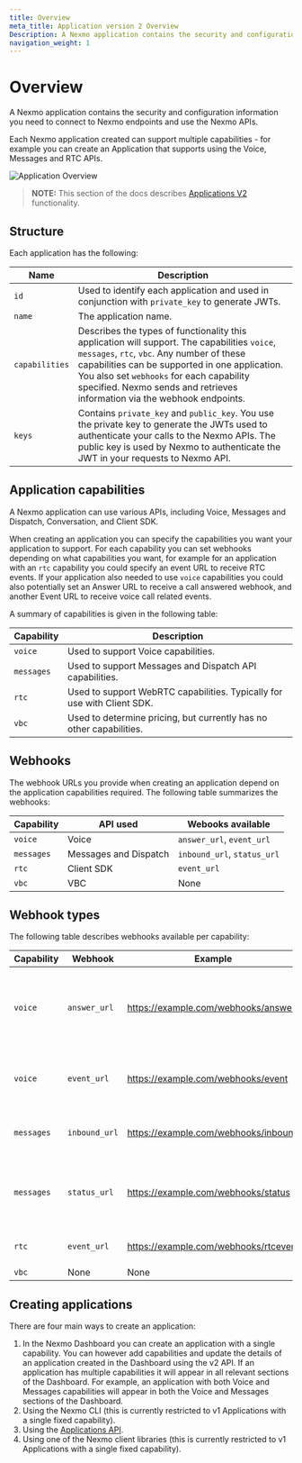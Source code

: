 ```yaml
---
title: Overview
meta_title: Application version 2 Overview
Description: A Nexmo application contains the security and configuration information you need to connect to Nexmo endpoints and use the Nexmo APIs.
navigation_weight: 1
---
```


# Overview

A Nexmo application contains the security and configuration information you need to connect to Nexmo endpoints and use the Nexmo APIs.

Each Nexmo application created can support multiple capabilities - for example you can create an Application that supports using the Voice, Messages and RTC APIs.

![Application Overview](/assets/images/nexmo_application_v2.png "Application Overview")

> **NOTE:** This section of the docs describes [Applications V2](/api/application.v2) functionality.

## Structure

Each application has the following:

Name | Description
-- | --
`id` | Used to identify each application and used in conjunction with `private_key` to generate JWTs.
`name` | The application name.
`capabilities` | Describes the types of functionality this application will support. The capabilities `voice`, `messages`, `rtc`, `vbc`. Any number of these capabilities can be supported in one application. You also set `webhooks` for each capability specified. Nexmo sends and retrieves information via the webhook endpoints.
`keys` | Contains `private_key` and `public_key`. You use the private key to generate the JWTs used to authenticate your calls to the Nexmo APIs. The public key is used by Nexmo to authenticate the JWT in your requests to Nexmo API.

## Application capabilities

A Nexmo application can use various APIs, including Voice, Messages and Dispatch, Conversation, and Client SDK.

When creating an application you can specify the capabilities you want your application to support. For each capability you can set webhooks depending on what capabilities you want, for example for an application with an `rtc` capability you could specify an event URL to receive RTC events. If your application also needed to use `voice` capabilities you could also potentially set an Answer URL to receive a call answered webhook, and another Event URL to receive voice call related events.

A summary of capabilities is given in the following table:

Capability | Description
---|---
`voice` | Used to support Voice capabilities.
`messages` | Used to support Messages and Dispatch API capabilities.
`rtc` | Used to support WebRTC capabilities. Typically for use with Client SDK.
`vbc` | Used to determine pricing, but currently has no other capabilities.

## Webhooks

The webhook URLs you provide when creating an application depend on the application capabilities required. The following table summarizes the webhooks:

Capability | API used | Webooks available
--- | --- | ---
`voice` | Voice | `answer_url`, `event_url`
`messages` | Messages and Dispatch | `inbound_url`, `status_url`
`rtc` | Client SDK | `event_url`
`vbc` | VBC | None

## Webhook types

The following table describes webhooks available per capability:

Capability | Webhook | Example | Description
--- | --- | --- | ---
`voice` | `answer_url` | https://example.com/webhooks/answer | The URL that Nexmo make a request to when a call is placed/received. Must return an NCCO.
`voice` | `event_url` | https://example.com/webhooks/event | Nexmo will send call events (e.g. ringing, answered) to this URL.
`messages` | `inbound_url` | https://example.com/webhooks/inbound | Nexmo will forward inbound messages to this URL.
`messages` | `status_url` | https://example.com/webhooks/status | Nexmo will send message status updates (for example, `delivered`, `seen`) to this URL.
`rtc` | `event_url` | https://example.com/webhooks/rtcevent | Nexmo will send RTC events to this URL.
`vbc` | None | None | Not used

## Creating applications

There are four main ways to create an application:

1. In the Nexmo Dashboard you can create an application with a single capability. You can however add capabilities and update the details of an application created in the Dashboard using the v2 API. If an application has multiple capabilities it will appear in all relevant sections of the Dashboard. For example, an application with both Voice and Messages capabilities will appear in both the Voice and Messages sections of the Dashboard.
2. Using the Nexmo CLI (this is currently restricted to v1 Applications with a single fixed capability).
3. Using the [Applications API](https://developer.nexmo.com/api/application.v2).
4. Using one of the Nexmo client libraries (this is currently restricted to v1 Applications with a single fixed capability).
